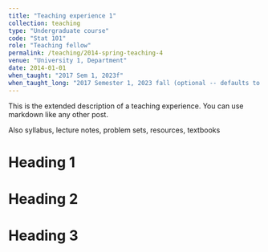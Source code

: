 ```yaml
---
title: "Teaching experience 1"
collection: teaching
type: "Undergraduate course"
code: "Stat 101"
role: "Teaching fellow"
permalink: /teaching/2014-spring-teaching-4
venue: "University 1, Department"
date: 2014-01-01
when_taught: "2017 Sem 1, 2023f"
when_taught_long: "2017 Semester 1, 2023 fall (optional -- defaults to when_taught)"
---
```



This is the extended description of a teaching experience. You can use markdown like any other post.

Also syllabus, lecture notes, problem sets, resources, textbooks

Heading 1
======

Heading 2
======

Heading 3
======